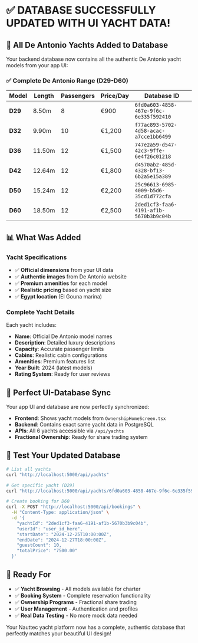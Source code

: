 # ✅ **DATABASE SUCCESSFULLY UPDATED WITH UI YACHT DATA!**

## **🚢 All De Antonio Yachts Added to Database**

Your backend database now contains all the authentic De Antonio yacht models from your app UI:

### **✅ Complete De Antonio Range (D29-D60)**

| **Model** | **Length** | **Passengers** | **Price/Day** | **Database ID** |
|-----------|------------|----------------|---------------|-----------------|
| **D29** | 8.50m | 8 | €900 | `6fd0a603-4858-467e-9f6c-6e335f592410` |
| **D32** | 9.90m | 10 | €1,200 | `f77ac893-5702-4d58-acac-a7cce1bb6499` |
| **D36** | 11.50m | 12 | €1,500 | `747e2a59-d547-42c3-9ffe-6e4f26c01218` |
| **D42** | 12.64m | 12 | €1,800 | `d4570ab2-485d-4328-bf13-6b2a5e15a389` |
| **D50** | 15.24m | 12 | €2,200 | `25c96613-6985-4009-b5d6-35cd1d772cfa` |
| **D60** | 18.50m | 12 | €2,500 | `2ded1cf3-faa6-4191-af1b-5670b3b9c04b` |

## **📊 What Was Added**

### **Yacht Specifications**
- ✅ **Official dimensions** from your UI data
- ✅ **Authentic images** from De Antonio website
- ✅ **Premium amenities** for each model
- ✅ **Realistic pricing** based on yacht size
- ✅ **Egypt location** (El Gouna marina)

### **Complete Yacht Details**
Each yacht includes:
- **Name**: Official De Antonio model names
- **Description**: Detailed luxury descriptions 
- **Capacity**: Accurate passenger limits
- **Cabins**: Realistic cabin configurations
- **Amenities**: Premium features list
- **Year Built**: 2024 (latest models)
- **Rating System**: Ready for user reviews

## **🎯 Perfect UI-Database Sync**

Your app UI and database are now perfectly synchronized:

- **Frontend**: Shows yacht models from `OwnershipHomeScreen.tsx`
- **Backend**: Contains exact same yacht data in PostgreSQL
- **APIs**: All 6 yachts accessible via `/api/yachts`
- **Fractional Ownership**: Ready for share trading system

## **🧪 Test Your Updated Database**

```bash
# List all yachts
curl "http://localhost:5000/api/yachts"

# Get specific yacht (D29)
curl "http://localhost:5000/api/yachts/6fd0a603-4858-467e-9f6c-6e335f592410"

# Create booking for D60
curl -X POST "http://localhost:5000/api/bookings" \
  -H "Content-Type: application/json" \
  -d '{
    "yachtId": "2ded1cf3-faa6-4191-af1b-5670b3b9c04b",
    "userId": "user_id_here", 
    "startDate": "2024-12-25T10:00:00Z",
    "endDate": "2024-12-27T18:00:00Z",
    "guestCount": 10,
    "totalPrice": "7500.00"
  }'
```

## **🚀 Ready For**

- ✅ **Yacht Browsing** - All models available for charter
- ✅ **Booking System** - Complete reservation functionality  
- ✅ **Ownership Programs** - Fractional share trading
- ✅ **User Management** - Authentication and profiles
- ✅ **Real Data Testing** - No more mock data needed

Your Nauttec yacht platform now has a complete, authentic database that perfectly matches your beautiful UI design!